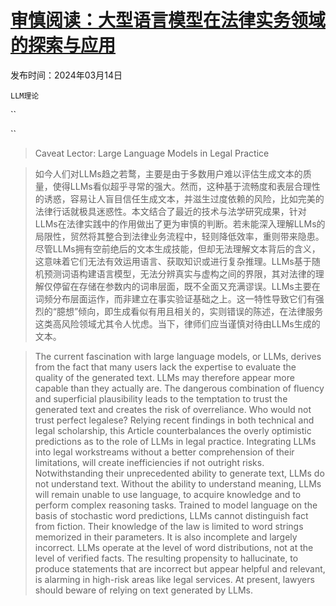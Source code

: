 # [审慎阅读：大型语言模型在法律实务领域的探索与应用](https://arxiv.org/abs/2403.09163)

发布时间：2024年03月14日

`LLM理论`

``

``

> Caveat Lector: Large Language Models in Legal Practice

> 如今人们对LLMs趋之若鹜，主要是由于多数用户难以评估生成文本的质量，使得LLMs看似超乎寻常的强大。然而，这种基于流畅度和表层合理性的诱惑，容易让人盲目信任生成文本，并滋生过度依赖的风险，比如完美的法律行话就极具迷惑性。本文结合了最近的技术与法学研究成果，针对LLMs在法律实践中的作用做出了更为审慎的判断。若未能深入理解LLMs的局限性，贸然将其整合到法律业务流程中，轻则降低效率，重则带来隐患。尽管LLMs拥有空前绝后的文本生成技能，但却无法理解文本背后的含义，这意味着它们无法有效运用语言、获取知识或进行复杂推理。LLMs基于随机预测词语构建语言模型，无法分辨真实与虚构之间的界限，其对法律的理解仅停留在存储在参数内的词串层面，既不全面又充满谬误。LLMs主要在词频分布层面运作，而非建立在事实验证基础之上。这一特性导致它们有强烈的“臆想”倾向，即生成看似有用且相关的，实则错误的陈述，在法律服务这类高风险领域尤其令人忧虑。当下，律师们应当谨慎对待由LLMs生成的文本。

> The current fascination with large language models, or LLMs, derives from the fact that many users lack the expertise to evaluate the quality of the generated text. LLMs may therefore appear more capable than they actually are. The dangerous combination of fluency and superficial plausibility leads to the temptation to trust the generated text and creates the risk of overreliance. Who would not trust perfect legalese? Relying recent findings in both technical and legal scholarship, this Article counterbalances the overly optimistic predictions as to the role of LLMs in legal practice. Integrating LLMs into legal workstreams without a better comprehension of their limitations, will create inefficiencies if not outright risks. Notwithstanding their unprecedented ability to generate text, LLMs do not understand text. Without the ability to understand meaning, LLMs will remain unable to use language, to acquire knowledge and to perform complex reasoning tasks. Trained to model language on the basis of stochastic word predictions, LLMs cannot distinguish fact from fiction. Their knowledge of the law is limited to word strings memorized in their parameters. It is also incomplete and largely incorrect. LLMs operate at the level of word distributions, not at the level of verified facts. The resulting propensity to hallucinate, to produce statements that are incorrect but appear helpful and relevant, is alarming in high-risk areas like legal services. At present, lawyers should beware of relying on text generated by LLMs.